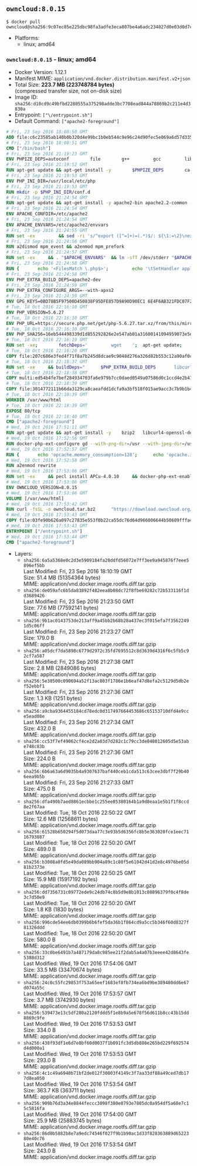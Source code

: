 ## `owncloud:8.0.15`

```console
$ docker pull owncloud@sha256:9c07ec85e225dbc98fa3adfe3eca807be4a6adc234027d0e03d0d7c913edafcd
```

-	Platforms:
	-	linux; amd64

### `owncloud:8.0.15` - linux; amd64

-	Docker Version: 1.12.1
-	Manifest MIME: `application/vnd.docker.distribution.manifest.v2+json`
-	Total Size: **223.7 MB (223748784 bytes)**  
	(compressed transfer size, not on-disk size)
-	Image ID: `sha256:d10cd9c49bfbd2280555a375298adde3bc7708ead844a78869b2c211e4d3830a`
-	Entrypoint: `["\/entrypoint.sh"]`
-	Default Command: `["apache2-foreground"]`

```dockerfile
# Fri, 23 Sep 2016 18:08:50 GMT
ADD file:c6c23585ab140b0b320d4e99bc1b0eb544c9e96c24d90fec5e069a6d57d335ca in / 
# Fri, 23 Sep 2016 18:08:51 GMT
CMD ["/bin/bash"]
# Fri, 23 Sep 2016 21:19:23 GMT
ENV PHPIZE_DEPS=autoconf 		file 		g++ 		gcc 		libc-dev 		make 		pkg-config 		re2c
# Fri, 23 Sep 2016 21:19:52 GMT
RUN apt-get update && apt-get install -y 		$PHPIZE_DEPS 		ca-certificates 		curl 		libedit2 		libsqlite3-0 		libxml2 		xz-utils 	--no-install-recommends && rm -r /var/lib/apt/lists/*
# Fri, 23 Sep 2016 21:19:53 GMT
ENV PHP_INI_DIR=/usr/local/etc/php
# Fri, 23 Sep 2016 21:19:53 GMT
RUN mkdir -p $PHP_INI_DIR/conf.d
# Fri, 23 Sep 2016 21:24:54 GMT
RUN apt-get update && apt-get install -y apache2-bin apache2.2-common --no-install-recommends && rm -rf /var/lib/apt/lists/*
# Fri, 23 Sep 2016 21:24:54 GMT
ENV APACHE_CONFDIR=/etc/apache2
# Fri, 23 Sep 2016 21:24:54 GMT
ENV APACHE_ENVVARS=/etc/apache2/envvars
# Fri, 23 Sep 2016 21:24:55 GMT
RUN set -ex 		&& sed -ri 's/^export ([^=]+)=(.*)$/: ${\1:=\2}\nexport \1/' "$APACHE_ENVVARS" 		&& . "$APACHE_ENVVARS" 	&& for dir in 		"$APACHE_LOCK_DIR" 		"$APACHE_RUN_DIR" 		"$APACHE_LOG_DIR" 		/var/www/html 	; do 		rm -rvf "$dir" 		&& mkdir -p "$dir" 		&& chown -R "$APACHE_RUN_USER:$APACHE_RUN_GROUP" "$dir"; 	done
# Fri, 23 Sep 2016 21:24:56 GMT
RUN a2dismod mpm_event && a2enmod mpm_prefork
# Fri, 23 Sep 2016 21:24:57 GMT
RUN set -ex 	&& . "$APACHE_ENVVARS" 	&& ln -sfT /dev/stderr "$APACHE_LOG_DIR/error.log" 	&& ln -sfT /dev/stdout "$APACHE_LOG_DIR/access.log" 	&& ln -sfT /dev/stdout "$APACHE_LOG_DIR/other_vhosts_access.log"
# Fri, 23 Sep 2016 21:24:58 GMT
RUN { 		echo '<FilesMatch \.php$>'; 		echo '\tSetHandler application/x-httpd-php'; 		echo '</FilesMatch>'; 		echo; 		echo 'DirectoryIndex disabled'; 		echo 'DirectoryIndex index.php index.html'; 		echo; 		echo '<Directory /var/www/>'; 		echo '\tOptions -Indexes'; 		echo '\tAllowOverride All'; 		echo '</Directory>'; 	} | tee "$APACHE_CONFDIR/conf-available/docker-php.conf" 	&& a2enconf docker-php
# Fri, 23 Sep 2016 21:24:58 GMT
ENV PHP_EXTRA_BUILD_DEPS=apache2-dev
# Fri, 23 Sep 2016 21:24:59 GMT
ENV PHP_EXTRA_CONFIGURE_ARGS=--with-apxs2
# Fri, 23 Sep 2016 21:24:59 GMT
ENV GPG_KEYS=0BD78B5F97500D450838F95DFE857D9A90D90EC1 6E4F6AB321FDC07F2C332E3AC2BF0BC433CFC8B3
# Tue, 18 Oct 2016 22:16:10 GMT
ENV PHP_VERSION=5.6.27
# Tue, 18 Oct 2016 22:16:10 GMT
ENV PHP_URL=https://secure.php.net/get/php-5.6.27.tar.xz/from/this/mirror PHP_ASC_URL=https://secure.php.net/get/php-5.6.27.tar.xz.asc/from/this/mirror
# Tue, 18 Oct 2016 22:16:10 GMT
ENV PHP_SHA256=16eb544498339d1d855292826e2e547ab01a31600141094959073e5e10e93ab5 PHP_MD5=9ce6efc96d5ab81ef808f8ed6b1f242d
# Tue, 18 Oct 2016 22:16:19 GMT
RUN set -xe; 		fetchDeps=' 		wget 	'; 	apt-get update; 	apt-get install -y --no-install-recommends $fetchDeps; 	rm -rf /var/lib/apt/lists/*; 		mkdir -p /usr/src; 	cd /usr/src; 		wget -O php.tar.xz "$PHP_URL"; 		if [ -n "$PHP_SHA256" ]; then 		echo "$PHP_SHA256 *php.tar.xz" | sha256sum -c -; 	fi; 	if [ -n "$PHP_MD5" ]; then 		echo "$PHP_MD5 *php.tar.xz" | md5sum -c -; 	fi; 		if [ -n "$PHP_ASC_URL" ]; then 		wget -O php.tar.xz.asc "$PHP_ASC_URL"; 		export GNUPGHOME="$(mktemp -d)"; 		for key in $GPG_KEYS; do 			gpg --keyserver ha.pool.sks-keyservers.net --recv-keys "$key"; 		done; 		gpg --batch --verify php.tar.xz.asc php.tar.xz; 		rm -r "$GNUPGHOME"; 	fi; 		apt-get purge -y --auto-remove $fetchDeps
# Tue, 18 Oct 2016 22:16:20 GMT
COPY file:207c686e3fed4f71f8a7b245d8dcae9c9048d276a326d82b553c12a90af0c0ca in /usr/local/bin/ 
# Tue, 18 Oct 2016 22:18:37 GMT
RUN set -xe 	&& buildDeps=" 		$PHP_EXTRA_BUILD_DEPS 		libcurl4-openssl-dev 		libedit-dev 		libsqlite3-dev 		libssl-dev 		libxml2-dev 	" 	&& apt-get update && apt-get install -y $buildDeps --no-install-recommends && rm -rf /var/lib/apt/lists/* 		&& docker-php-source extract 	&& cd /usr/src/php 	&& ./configure 		--with-config-file-path="$PHP_INI_DIR" 		--with-config-file-scan-dir="$PHP_INI_DIR/conf.d" 				--disable-cgi 				--enable-ftp 		--enable-mbstring 		--enable-mysqlnd 				--with-curl 		--with-libedit 		--with-openssl 		--with-zlib 				$PHP_EXTRA_CONFIGURE_ARGS 	&& make -j "$(nproc)" 	&& make install 	&& { find /usr/local/bin /usr/local/sbin -type f -executable -exec strip --strip-all '{}' + || true; } 	&& make clean 	&& docker-php-source delete 		&& apt-get purge -y --auto-remove -o APT::AutoRemove::RecommendsImportant=false $buildDeps
# Tue, 18 Oct 2016 22:18:38 GMT
COPY multi:ed54b4fe7bef284934703fa6e979b7cc0daed0549a07586d0c1ccd4e2b41884a in /usr/local/bin/ 
# Tue, 18 Oct 2016 22:18:39 GMT
COPY file:3014772111b66da3129ca8caeafdd1dcfa9a3bf518f015ae9acc3c7b9b1b44c9 in /usr/local/bin/ 
# Tue, 18 Oct 2016 22:18:39 GMT
WORKDIR /var/www/html
# Tue, 18 Oct 2016 22:18:39 GMT
EXPOSE 80/tcp
# Tue, 18 Oct 2016 22:18:40 GMT
CMD ["apache2-foreground"]
# Wed, 19 Oct 2016 17:51:11 GMT
RUN apt-get update && apt-get install -y 	bzip2 	libcurl4-openssl-dev 	libfreetype6-dev 	libicu-dev 	libjpeg-dev 	libldap2-dev 	libmcrypt-dev 	libpng12-dev 	libpq-dev 	libxml2-dev 	&& rm -rf /var/lib/apt/lists/*
# Wed, 19 Oct 2016 17:52:56 GMT
RUN docker-php-ext-configure gd --with-png-dir=/usr --with-jpeg-dir=/usr 	&& docker-php-ext-configure ldap --with-libdir=lib/x86_64-linux-gnu/ 	&& docker-php-ext-install exif gd intl ldap mbstring mcrypt mysql opcache pdo_mysql pdo_pgsql pgsql zip
# Wed, 19 Oct 2016 17:52:57 GMT
RUN { 		echo 'opcache.memory_consumption=128'; 		echo 'opcache.interned_strings_buffer=8'; 		echo 'opcache.max_accelerated_files=4000'; 		echo 'opcache.revalidate_freq=60'; 		echo 'opcache.fast_shutdown=1'; 		echo 'opcache.enable_cli=1'; 	} > /usr/local/etc/php/conf.d/opcache-recommended.ini
# Wed, 19 Oct 2016 17:52:58 GMT
RUN a2enmod rewrite
# Wed, 19 Oct 2016 17:53:06 GMT
RUN set -ex 	&& pecl install APCu-4.0.10 	&& docker-php-ext-enable apcu
# Wed, 19 Oct 2016 17:53:06 GMT
ENV OWNCLOUD_VERSION=8.0.15
# Wed, 19 Oct 2016 17:53:06 GMT
VOLUME [/var/www/html]
# Wed, 19 Oct 2016 17:53:42 GMT
RUN curl -fsSL -o owncloud.tar.bz2 		"https://download.owncloud.org/community/owncloud-${OWNCLOUD_VERSION}.tar.bz2" 	&& curl -fsSL -o owncloud.tar.bz2.asc 		"https://download.owncloud.org/community/owncloud-${OWNCLOUD_VERSION}.tar.bz2.asc" 	&& export GNUPGHOME="$(mktemp -d)" 	&& gpg --keyserver ha.pool.sks-keyservers.net --recv-keys E3036906AD9F30807351FAC32D5D5E97F6978A26 	&& gpg --batch --verify owncloud.tar.bz2.asc owncloud.tar.bz2 	&& rm -r "$GNUPGHOME" owncloud.tar.bz2.asc 	&& tar -xjf owncloud.tar.bz2 -C /usr/src/ 	&& rm owncloud.tar.bz2
# Wed, 19 Oct 2016 17:53:43 GMT
COPY file:03fe90b626a097c27835e553f0b22ca55dc76d64d966006644b50609fffa4161 in /entrypoint.sh 
# Wed, 19 Oct 2016 17:53:43 GMT
ENTRYPOINT ["/entrypoint.sh"]
# Wed, 19 Oct 2016 17:53:44 GMT
CMD ["apache2-foreground"]
```

-	Layers:
	-	`sha256:6a5a5368e0c2d3e5909184fa28ddfd56072e7ff3ee9a945876f7eee5896ef5bb`  
		Last Modified: Fri, 23 Sep 2016 18:10:19 GMT  
		Size: 51.4 MB (51354364 bytes)  
		MIME: application/vnd.docker.image.rootfs.diff.tar.gzip
	-	`sha256:de059afc6b5da83892f482eea8b08dc72f8fbe69282c72b533116f1dd3689426`  
		Last Modified: Fri, 23 Sep 2016 21:23:50 GMT  
		Size: 77.6 MB (77592141 bytes)  
		MIME: application/vnd.docker.image.rootfs.diff.tar.gzip
	-	`sha256:9b1ac0143753de213aff9a45bb2b68b28a437ec3f015efa7f35622491d5c06ff`  
		Last Modified: Fri, 23 Sep 2016 21:23:27 GMT  
		Size: 179.0 B  
		MIME: application/vnd.docker.image.rootfs.diff.tar.gzip
	-	`sha256:a05dcf7da5898c6779d2972c35fd7695512c8d3639d4316f6c5fb5c92cf7a587`  
		Last Modified: Fri, 23 Sep 2016 21:27:38 GMT  
		Size: 2.8 MB (2849086 bytes)  
		MIME: application/vnd.docker.image.rootfs.diff.tar.gzip
	-	`sha256:5e38500c090694a52f13ac803f1786e1b6eaf47d8efa2c5129d5db2ef52ebbf1`  
		Last Modified: Fri, 23 Sep 2016 21:27:36 GMT  
		Size: 1.3 KB (1251 bytes)  
		MIME: application/vnd.docker.image.rootfs.diff.tar.gzip
	-	`sha256:a9cba9364455184cd78edc0d317497664453686c65153710dfd4e9cce5ead08e`  
		Last Modified: Fri, 23 Sep 2016 21:27:34 GMT  
		Size: 432.0 B  
		MIME: application/vnd.docker.image.rootfs.diff.tar.gzip
	-	`sha256:cc53f7ef49062cf4ce2d2a03d7d282c1c79cc3de048012605d5e53abe748c83b`  
		Last Modified: Fri, 23 Sep 2016 21:27:36 GMT  
		Size: 224.0 B  
		MIME: application/vnd.docker.image.rootfs.diff.tar.gzip
	-	`sha256:6b6a63a6d9035b4a9307637baf440ceb1cda513c63cee3dbf7f29b406eea9b5b`  
		Last Modified: Fri, 23 Sep 2016 21:27:33 GMT  
		Size: 475.0 B  
		MIME: application/vnd.docker.image.rootfs.diff.tar.gzip
	-	`sha256:dfa490b7aed8861ecbbe1c255ee85380164b1a9d8eaa1e5b1f1f8ccd8e2f67aa`  
		Last Modified: Tue, 18 Oct 2016 22:50:22 GMT  
		Size: 12.6 MB (12568611 bytes)  
		MIME: application/vnd.docker.image.rootfs.diff.tar.gzip
	-	`sha256:61528b650294f5d073daa77c3e93b5d6356fc8b5e363020fce1eec7116793887`  
		Last Modified: Tue, 18 Oct 2016 22:50:20 GMT  
		Size: 489.0 B  
		MIME: application/vnd.docker.image.rootfs.diff.tar.gzip
	-	`sha256:b3008a0fd5e49da089bb904a89c1c80f5e61042d41d2e8c4976be05d81b2373e`  
		Last Modified: Tue, 18 Oct 2016 22:50:25 GMT  
		Size: 15.9 MB (15917192 bytes)  
		MIME: application/vnd.docker.image.rootfs.diff.tar.gzip
	-	`sha256:dd7356731c09772ede9c24db74c8b5d9e8b1013c08896379f0c4f8de3c7d50e9`  
		Last Modified: Tue, 18 Oct 2016 22:50:20 GMT  
		Size: 1.8 KB (1830 bytes)  
		MIME: application/vnd.docker.image.rootfs.diff.tar.gzip
	-	`sha256:996cde54ee6db0399b6b6fef5da36b1f864cd9a5cc5b346f60d8327f81326ddd`  
		Last Modified: Tue, 18 Oct 2016 22:50:20 GMT  
		Size: 580.0 B  
		MIME: application/vnd.docker.image.rootfs.diff.tar.gzip
	-	`sha256:33c0be6491b7a487179da8c985ee21f2dab5a4a07b3eeee42d8643fe5388d312`  
		Last Modified: Wed, 19 Oct 2016 17:54:06 GMT  
		Size: 33.5 MB (33470674 bytes)  
		MIME: application/vnd.docker.image.rootfs.diff.tar.gzip
	-	`sha256:24c0c55fc29853f753a65eef1683ef8fb734ea6bd9be389480dd6e67d074a55c`  
		Last Modified: Wed, 19 Oct 2016 17:53:57 GMT  
		Size: 3.7 MB (3742930 bytes)  
		MIME: application/vnd.docker.image.rootfs.diff.tar.gzip
	-	`sha256:539473e13c5df280a2120fddd5f1e8b9a5e678f56d611b8cc43b15dd8869c9fe`  
		Last Modified: Wed, 19 Oct 2016 17:53:53 GMT  
		Size: 334.0 B  
		MIME: application/vnd.docker.image.rootfs.diff.tar.gzip
	-	`sha256:438f93df1e6d7e8bf60d0037f1b091fc3d5db886e265bd229f692574d4d000a1`  
		Last Modified: Wed, 19 Oct 2016 17:53:53 GMT  
		Size: 293.0 B  
		MIME: application/vnd.docker.image.rootfs.diff.tar.gzip
	-	`sha256:4c1c49a6940b71bf2de012f30003f4149c3f7aa33df88a49ced7db177d8ea050`  
		Last Modified: Wed, 19 Oct 2016 17:53:54 GMT  
		Size: 363.7 KB (363711 bytes)  
		MIME: application/vnd.docker.image.rootfs.diff.tar.gzip
	-	`sha256:909b76d3a34e8844feccc3098f380e0793e7805dc0a954df5a68e7c15c5816fa`  
		Last Modified: Wed, 19 Oct 2016 17:54:00 GMT  
		Size: 25.9 MB (25883745 bytes)  
		MIME: application/vnd.docker.image.rootfs.diff.tar.gzip
	-	`sha256:86d0b5882b8e7a9edc74546f027f9b1b90ac1d33f828363889d6522380e40c76`  
		Last Modified: Wed, 19 Oct 2016 17:53:54 GMT  
		Size: 243.0 B  
		MIME: application/vnd.docker.image.rootfs.diff.tar.gzip
